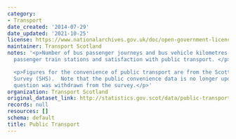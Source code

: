 ```yaml
---
category:
- Transport
date_created: '2014-07-29'
date_updated: '2021-10-25'
license: https://www.nationalarchives.gov.uk/doc/open-government-licence/version/3/
maintainer: Transport Scotland
notes: '<p>Number of bus passenger journeys and bus vehicle kilometres on all services,
  passenger train stations and satisfaction with public transport. </p>

  <p>Figures for the convenience of public transport are from the Scottish Household
  Survey (SHS).  Note that the public convenience data is no longer updated as the
  question was withdrawn from the survey.</p>'
organization: Transport Scotland
original_dataset_link: http://statistics.gov.scot/data/public-transport
records: null
resources: []
schema: default
title: Public Transport
---
```

